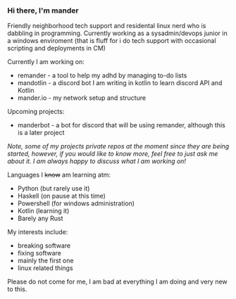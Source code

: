 ### Hi there, I'm mander

Friendly neighborhood tech support and residental linux nerd who is dabbling in programming.
Currently working as a sysadmin/devops junior in a windows enviroment 
(that is fluff for i do tech support with occasional scripting and deployments in CM)

Currently I am working on:
- remander - a tool to help my adhd by managing to-do lists
- mandotlin - a discord bot I am writing in kotlin to learn discord API and Kotlin
- mander.io - my network setup and structure

Upcoming projects:
- manderbot - a bot for discord that will be using remander, although this is a later project

_Note, some of my projects private repos at the moment since they are being started, however, 
if you would like to know more, feel free to just ask me about it. I am always happy to
discuss what I am working on!_

Languages I ~~know~~ am learning atm:
- Python (but rarely use it)
- Haskell (on pause at this time)
- Powershell (for windows administration)
- Kotlin (learning it)
- Barely any Rust


My interests include:
- breaking software
- fixing software
- mainly the first one
- linux related things

Please do not come for me, I am bad at everything I am doing and very new to this. 
